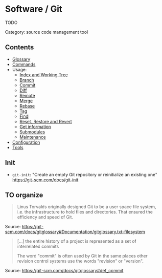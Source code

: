 # Software / Git

TODO

Category: source code management tool

## Contents

- [Glossary](glossary.md)
- [Commands](commands.md)
- Usage:
  - [Index and Working Tree](index-working-tree.md)
  - [Branch](branch.md)
  - [Commit](commit.md)
  - [Diff](diff.md)
  - [Remote](remote.md)
  - [Merge](merge.md)
  - [Rebase](rebase.md)
  - [Tag](tag.md)
  - [Find](find.md)
  - [Reset, Restore and Revert](reset-restore-revert.md)
  - [Get information](get-information.md)
  - [Submodules](submodules.md)
  - [Maintenance](maintenance.md)
- [Configuration](configuration.md)
- [Tools](tools.md)

## Init

- `git-init`: "Create an empty Git repository or reinitialize an existing one"
  <https://git-scm.com/docs/git-init>

## TO organize

> Linus Torvalds originally designed Git to be a user space file system, i.e. the infrastructure
  to hold files and directories. That ensured the efficiency and speed of Git.

Source: https://git-scm.com/docs/gitglossary#Documentation/gitglossary.txt-filesystem

> [...] the entire history of a project is represented as a set of interrelated commits
>
> The word "commit" is often used by Git in the same places other revision control systems
  use the words "revision" or "version".

Source: https://git-scm.com/docs/gitglossary#def_commit
